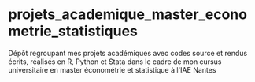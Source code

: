# projets_academique_master_econometrie_statistiques
Dépôt regroupant mes projets académiques avec codes source et rendus écrits, réalisés en R, Python et Stata dans le cadre de mon cursus universitaire en master économétrie et statistique à l'IAE Nantes
